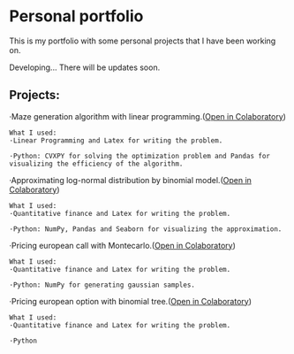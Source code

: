 # Personal portfolio
This is my portfolio with some personal projects that I have been working on.

Developing... There will be updates soon.
## Projects:


·Maze generation algorithm with linear programming.([Open in Colaboratory](https://colab.research.google.com/drive/1X0ESau_97QNLvUhsdpZEg4a_zORWney9?usp=sharing))
~~~
What I used:
·Linear Programming and Latex for writing the problem.

·Python: CVXPY for solving the optimization problem and Pandas for visualizing the efficiency of the algorithm.
~~~

·Approximating log-normal distribution by binomial model.([Open in Colaboratory](https://colab.research.google.com/drive/1sKPsxRBTrLpTY_9qBMY5P2XkvhtLpepc?usp=sharing))
~~~
What I used:
·Quantitative finance and Latex for writing the problem.

·Python: NumPy, Pandas and Seaborn for visualizing the approximation.
~~~

·Pricing european call with Montecarlo.([Open in Colaboratory](https://colab.research.google.com/drive/1AW4opY1PghGt_sX2ysGtsAwgyT9kMgUH?usp=sharing))
~~~
What I used:
·Quantitative finance and Latex for writing the problem.

·Python: NumPy for generating gaussian samples.
~~~

·Pricing european option with binomial tree.([Open in Colaboratory](https://colab.research.google.com/drive/1EWTfCXkp4TiM3ghmd6sauk8wF6D-8rd1?usp=sharing))
~~~
What I used:
·Quantitative finance and Latex for writing the problem.

·Python
~~~
